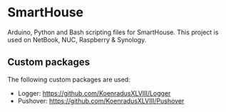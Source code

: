 # SmartHouse

Arduino, Python and Bash scripting files for SmartHouse. This project is used on NetBook, NUC, Raspberry & Synology.

## Custom packages

The following custom packages are used:
- Logger: <https://github.com/KoenradusXLVIII/Logger>
- Pushover: <https://github.com/KoenradusXLVIII/Pushover>
